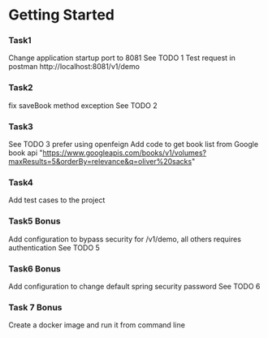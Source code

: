 # Getting Started

### Task1
Change application startup port to 8081
See TODO 1
Test request in postman
http://localhost:8081/v1/demo

### Task2
fix saveBook method exception
See TODO 2

### Task3
See TODO 3 prefer using openfeign
Add code to get book list from Google book api "https://www.googleapis.com/books/v1/volumes?maxResults=5&orderBy=relevance&q=oliver%20sacks"

### Task4
Add test cases to the project


### Task5 Bonus
Add configuration to bypass security for /v1/demo, all others requires authentication
See TODO 5

### Task6 Bonus
Add configuration to change default spring security password
See TODO 6

### Task 7 Bonus
Create a docker image and run it from command line